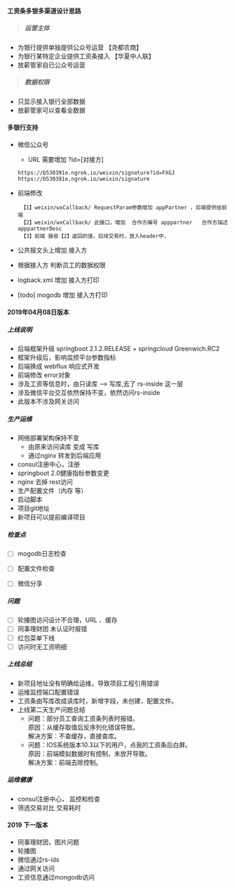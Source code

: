 #### 工资条多银多渠道设计思路
>##### 运营主体
- 为银行提供单独提供公众号运营    【尧都农商】
- 为银行某特定企业提供工资条接入  【华夏中人联】
- 放薪管家自已公众号运营     
>##### 数据权限
- 只显示接入银行全部数据
- 放薪管家可以查看全数据



#### 多银行支持
- 微信公众号 
   - URL 需要增加  ?id=[对接方]
   ```
   https://b530391e.ngrok.io/weixin/signature?id=FXGJ
   https://b530391e.ngrok.io/weixin/signature
   ``` 
- 前端修改
  ```
   【1】weixin/wxCallback/ RequestParam参数增加 appPartner ，后端提供给前端
   【2】weixin/wxCallback/ 此接口，增加  合作方编号 apppartner   合作方描述 apppartnerDesc
   【3】前端 接收【2】返回的值，后续交易时，放入header中，
  ```
- 公共报文头上增加  接入方

- 根据接入方 判断员工的数据权限

- logback.xml 增加 接入方打印

- [todo] mogodb  增加 接入方打印




#### 2019年04月08日版本
##### 上线说明
- 后端框架升级 springboot 2.1.2.RELEASE + springcloud Greenwich.RC2 
- 框架升级后，影响监控平台参数指标
- 后端换成 webflux 响应式开发
- 前端修改 error对象
- 涉及工资等信息时，由只读库 --> 写库,去了 rs-inside 这一层
- 涉及微信平台交互依然保持不变，依然访问rs-inside
- 此版本不涉及网关访问

##### 生产运维
- 网络部署架构保持不变
   - 由原来访问读库 变成 写库
   - 通过nginx 转发到后端应用
- consul注册中心，注册
- springboot 2.0健康指标参数变更
- nginx 去掉 rest访问
- 生产配置文件（内存 等）
- 启动脚本
- 项目git地址
- 新项目可以提前编译项目


##### 检查点
- [ ] mogodb日志检查
- [ ] 配置文件检查
- [ ] 微信分享


##### 问题
- [ ] 轮播图访问设计不合理，URL 、缓存
- [ ] 同事理财团 未认证时报错
- [ ] 红包菜单下线
- [ ] 访问时无工资明细

##### 上线总结
- 新项目地址没有明确给运维，导致项目工程引用错误
- 运维监控端口配置错误
- 工资条由写库改成读库时，新增字段，未创建，配置文件。
- 上线第二天生产问题总结
  - 问题：部分员工查询工资条列表时报错。  
    原因：从缓存取值后反序列化错误导致。  
    解决方案：不查缓存，直接查库。
  - 问题：IOS系统版本10.3以下的用户，点我的工资条后白屏。  
    原因：前端模拟数据时有控制，未放开导致。  
    解决方案：前端去除控制。


##### 运维健康
- consul注册中心， 监控和检查
- 筛选交易对比 交易耗时





#### 2019 下一版本
- 同事理财团，图片问题
- 轮播图
- 微信通过rs-ids
- 通过网关访问
- 工资信息通过mongodb访问